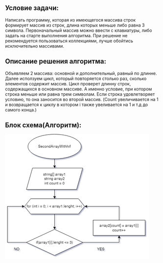 ## Условие задачи:

Написать программу, которая из имеющегося массива строк формирует массив из строк, длина которых меньше либо равна 3 символа. Первоначальный массив можно ввести с клавиатуры, либо задать на старте выполнения алгоритма. При решение не рекомендуется пользоваться коллекциями, лучше обойтись исключительно массивами.

## Описание решения алгоритма:

Объявляем 2 массива: основной и дополнительный, равный по длинне. Далее исползуем цикл, который повторяется столько раз, сколько элементов содержит массив. Цикл проверет длинну строк, содержащихся в основном массиве. А именно условие, при котором строка меньше или равна трем символам. Если строка удовлетворяет условию, то она заносится во второй массив. (Count увеличивается на 1 и возвращается к циклу в котором i также увеливается на 1 и т.д до самого конца.)

## Блок схема(Алгоритм):

![Алгоритм](Diagram.png)